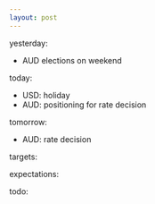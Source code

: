 ```yaml
---
layout: post
---
```


yesterday:

* AUD elections on weekend


today:

* USD: holiday
* AUD: positioning for rate decision


tomorrow:

* AUD: rate decision


targets:


expectations:


todo:

